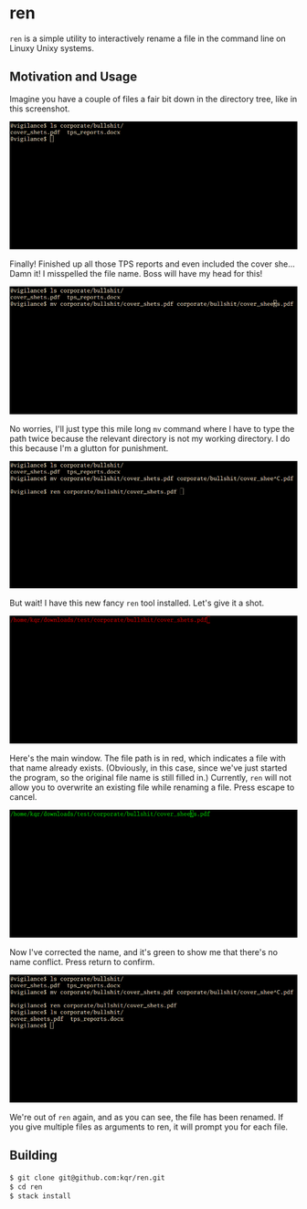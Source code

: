 ren
===

`ren` is a simple utility to interactively rename a file in the command line
on Linuxy Unixy systems.


Motivation and Usage
--------------------

Imagine you have a couple of files a fair bit down in the directory tree, like
in this screenshot.

![ls corporate/bullshit/](screenshots/scrot_20160421040726.png)

Finally! Finished up all those TPS reports and even included the cover she...
Damn it! I misspelled the file name. Boss will have my head for this!

![looong mv command](screenshots/scrot_20160421040743.png)

No worries, I'll just type this mile long `mv` command where I have to type the
path twice because the relevant directory is not my working directory. I do this
because I'm a glutton for punishment.

![short ren command](screenshots/scrot_20160421040753.png)

But wait! I have this new fancy `ren` tool installed. Let's give it a shot.

![ren dialog](screenshots/scrot_20160421040757.png)

Here's the main window. The file path is in red, which indicates a file with
that name already exists. (Obviously, in this case, since we've just started
the program, so the original file name is still filled in.) Currently, `ren`
will not allow you to overwrite an existing file while renaming a file. Press
escape to cancel.

![ren renaming in progress](screenshots/scrot_20160421040801.png)

Now I've corrected the name, and it's green to show me that there's no name
conflict. Press return to confirm.

![successfully renamed!](screenshots/scrot_20160421040810.png)

We're out of `ren` again, and as you can see, the file has been renamed. If you
give multiple files as arguments to ren, it will prompt you for each file.


Building
--------

```
$ git clone git@github.com:kqr/ren.git
$ cd ren
$ stack install
```

